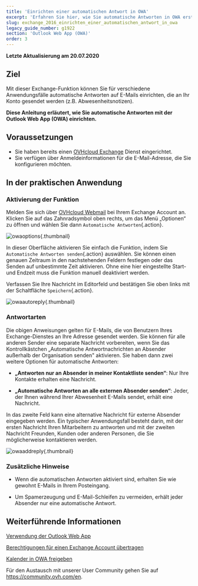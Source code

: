 ```yaml
---
title: 'Einrichten einer automatischen Antwort in OWA'
excerpt: 'Erfahren Sie hier, wie Sie automatische Antworten in OWA erstellen'
slug: exchange_2016_einrichten_einer_automatischen_antwort_in_owa
legacy_guide_number: g1922
section: 'Outlook Web App (OWA)'
order: 3
---
```


**Letzte Aktualisierung am 20.07.2020**

## Ziel

Mit dieser Exchange-Funktion können Sie für verschiedene Anwendungsfälle automatische Antworten auf E-Mails einrichten, die an Ihr Konto gesendet werden (z.B. Abwesenheitsnotizen).

**Diese Anleitung erläutert, wie Sie automatische Antworten mit der Outlook Web App (OWA) einrichten.**


## Voraussetzungen

- Sie haben bereits einen [OVHcloud Exchange](https://www.ovh.de/emails/hosted-exchange/) Dienst eingerichtet.
- Sie verfügen über Anmeldeinformationen für die E-Mail-Adresse, die Sie konfigurieren möchten.


## In der praktischen Anwendung

### Aktivierung der Funktion

Melden Sie sich über [OVHcloud Webmail](https://www.ovh.de/mail) bei Ihrem Exchange Account an. Klicken Sie auf das Zahnradsymbol oben rechts, um das Menü „Optionen“ zu öffnen und wählen Sie dann `Automatische Antworten`{.action}.

![owaoptions](images/exchange-autorep-step1.png){.thumbnail}

In dieser Oberfläche aktivieren Sie einfach die Funktion, indem Sie `Automatische Antworten senden`{.action} auswählen. Sie können einen genauen Zeitraum in den nachstehenden Feldern festlegen oder das Senden auf unbestimmte Zeit aktivieren. Ohne eine hier eingestellte Start- und Endzeit muss die Funktion manuell deaktiviert werden. 

Verfassen Sie Ihre Nachricht im Editorfeld und bestätigen Sie oben links mit der Schaltfläche `Speichern`{.action}.

![owaautoreply](images/exchange-autorep-step2.png){.thumbnail}


### Antwortarten

Die obigen Anweisungen gelten für E-Mails, die von Benutzern Ihres Exchange-Dienstes an Ihre Adresse gesendet werden. Sie können für alle anderen Sender eine separate Nachricht vorbereiten, wenn Sie das Kontrollkästchen „Automatische Antwortnachrichten an Absender außerhalb der Organisation senden" aktivieren. Sie haben dann zwei weitere Optionen für automatische Antworten:

- **„Antworten nur an Absender in meiner Kontaktliste senden“**: Nur Ihre Kontakte erhalten eine Nachricht.

- **„Automatische Antworten an alle externen Absender senden“**: Jeder, der Ihnen während Ihrer Abwesenheit E-Mails sendet, erhält eine Nachricht.

In das zweite Feld kann eine alternative Nachricht für externe Absender eingegeben werden. Ein typischer Anwendungsfall besteht darin, mit der ersten Nachricht Ihren Mitarbeitern zu antworten und mit der zweiten Nachricht Freunden, Kunden oder anderen Personen, die Sie möglicherweise kontaktieren werden.

![owaaddreply](images/exchange-autorep-step3.png){.thumbnail}


### Zusätzliche Hinweise

- Wenn die automatischen Antworten aktiviert sind, erhalten Sie wie gewohnt E-Mails in Ihrem Posteingang.

- Um Spamerzeugung und E-Mail-Schleifen zu vermeiden, erhält jeder Absender nur eine automatische Antwort.


## Weiterführende Informationen

[Verwendung der Outlook Web App](../exchange_2016_verwendung_der_outlook_web_app/)

[Berechtigungen für einen Exchange Account übertragen](../exchange_2013_send_as_versand_als/)

[Kalender in OWA freigeben](../exchange_2016_einen_kalender_via_owa_webmail_freigeben/)

Für den Austausch mit unserer User Community gehen Sie auf <https://community.ovh.com/en>.